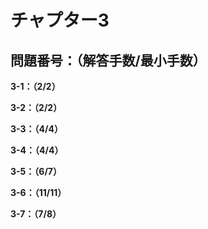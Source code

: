 # チャプター3

## 問題番号：（解答手数/最小手数）

**3-1：（2/2）**

**3-2：（2/2）**

**3-3：（4/4）**

**3-4：（4/4）**

**3-5：（6/7）**

**3-6：（11/11）**

**3-7：（7/8）**
